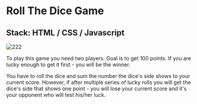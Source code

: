 # Roll The Dice Game

## Stack: HTML / CSS / Javascript

![222](https://user-images.githubusercontent.com/33180512/181511748-64b24792-63b4-4a56-8bfd-61406028bded.png)

To play this game you need two players. Goal is to get 100 points. If you are lucky enough to get it first - you will be the winner.

You have to roll the dice and sum the number the dice's side shows to your current score. 
However, if after multiple series of lucky rolls you
will get the dice's side that shows one point - 
you will lose your current score and it's your opponent who will test his/her luck.

